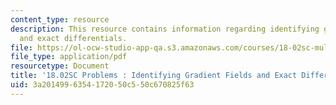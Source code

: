 ```yaml
---
content_type: resource
description: This resource contains information regarding identifying gradient fields
  and exact differentials.
file: https://ol-ocw-studio-app-qa.s3.amazonaws.com/courses/18-02sc-multivariable-calculus-fall-2010/3a2014996354172050c550c670825f63_MIT18_02SC_pb_66_quest.pdf
file_type: application/pdf
resourcetype: Document
title: '18.02SC Problems : Identifying Gradient Fields and Exact Differentials'
uid: 3a201499-6354-1720-50c5-50c670825f63
---
```

